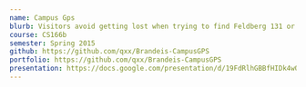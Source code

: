 ```yaml
---
name: Campus Gps
blurb: Visitors avoid getting lost when trying to find Feldberg 131 or Gzag 124
course: CS166b
semester: Spring 2015
github: https://github.com/qxx/Brandeis-CampusGPS
portfolio: https://github.com/qxx/Brandeis-CampusGPS
presentation: https://docs.google.com/presentation/d/19FdRlhGBBfHIDk4wQVIjUNTLJOSXHVl4KQO0-zmPO5k/edit?usp=sharing
---
```

